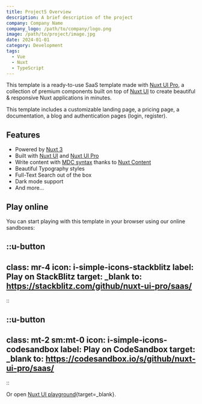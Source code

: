 ```yaml
---
title: Project5 Overview
description: A brief description of the project
company: Company Name
company_logo: /path/to/company/logo.png
image: /path/to/project/image.jpg
date: 2024-01-01
category: Development
tags: 
  - Vue
  - Nuxt
  - TypeScript
---
```


This template is a ready-to-use SaaS template made with [Nuxt UI Pro](https://ui.nuxt.com/pro), a collection of premium components built on top of [Nuxt UI](https://ui.nuxt.com) to create beautiful & responsive Nuxt applications in minutes.

This template includes a customizable landing page, a pricing page, a documentation, a blog and authentication pages (login, register).

## Features

- Powered by [Nuxt 3](https://nuxt.com)
- Built with [Nuxt UI](https://ui.nuxt.com) and [Nuxt UI Pro](https://ui.nuxt.com/pro)
- Write content with [MDC syntax](https://content.nuxt.com/usage/markdown) thanks to [Nuxt Content](https://content.nuxt.com)
- Beautiful Typography styles
- Full-Text Search out of the box
- Dark mode support
- And more...

## Play online

You can start playing with this template in your browser using our online sandboxes:

::u-button
---
class: mr-4
icon: i-simple-icons-stackblitz
label: Play on StackBlitz
target: _blank
to: https://stackblitz.com/github/nuxt-ui-pro/saas/
---
::

::u-button
---
class: mt-2 sm:mt-0
icon: i-simple-icons-codesandbox
label: Play on CodeSandbox
target: _blank
to: https://codesandbox.io/s/github/nuxt-ui-pro/saas/
---
::

Or open [Nuxt UI playground](https://ui.nuxt.com/playground){target=_blank}.
